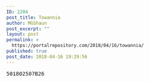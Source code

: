 ```yaml
---
ID: 2204
post_title: Towannia
author: MGShaun
post_excerpt: ""
layout: post
permalink: >
  https://portalrepository.com/2018/04/16/towannia/
published: true
post_date: 2018-04-16 19:29:56
---
```

<pre>501802507B26</pre>